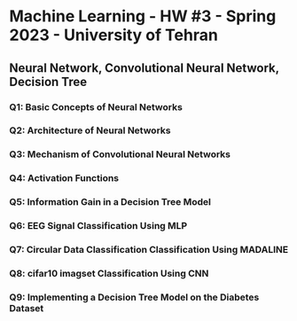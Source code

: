 <h1> Machine Learning - HW #3 - Spring 2023 - University of Tehran </h1>
<h2> Neural Network, Convolutional Neural Network, Decision Tree
<h3> Q1: Basic Concepts of Neural Networks </h3>
<h3> Q2: Architecture of Neural Networks </h3>
<h3> Q3: Mechanism of Convolutional Neural Networks </h3>
<h3> Q4: Activation Functions </h3>
<h3> Q5: Information Gain in a Decision Tree Model </h3>
<h3> Q6: EEG Signal Classification Using MLP </h3>
<h3> Q7: Circular Data Classification Classification Using MADALINE </h3>
<h3> Q8: cifar10 imagset Classification Using CNN </h3>
<h3> Q9: Implementing a Decision Tree Model on the Diabetes Dataset </h3>
